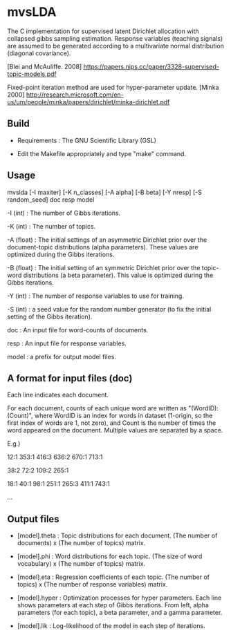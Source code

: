 # mvsLDA

The C implementation for supervised latent Dirichlet allocation with collapsed gibbs sampling estimation.
Response variables (teaching signals) are assumed to be generated according to a multivariate normal distribution (diagonal covariance).

[Blei and McAuliffe. 2008] https://papers.nips.cc/paper/3328-supervised-topic-models.pdf

Fixed-point iteration method are used for hyper-parameter update. [Minka 2000] http://research.microsoft.com/en-us/um/people/minka/papers/dirichlet/minka-dirichlet.pdf


## Build

* Requirements : The GNU Scientific Library (GSL)

* Edit the Makefile appropriately and type "make" command.


## Usage

mvslda [-I maxiter] [-K n_classes] [-A alpha] [-B beta] [-Y nresp] [-S random_seed] doc resp model


-I (int) : The number of Gibbs iterations.

-K (int) : The number of topics.

-A (float) : The initial settings of an asymmetric Dirichlet prior over the document-topic distributions (alpha parameters). These values are optimized during the Gibbs iterations.

-B (float) : The initial setting of an symmetric Dirichlet prior over the topic-word distributions (a beta parameter). This value is optimized during the Gibbs iterations.

-Y (int) : The number of response variables to use for training.

-S (int) : a seed value for the random number generator (to fix the initial setting of the Gibbs iteration).

doc : An input file for word-counts of documents.

resp : An input file for response variables.

model : a prefix for output model files.


## A format for input files (doc)

Each line indicates each document.

For each document, counts of each unique word are written as "(WordID):(Count)", where WordID is an index for words in dataset (1-origin, so the first index of words are 1, not zero), and Count is the number of times the word appeared on the document. Multiple values are separated by a space.


E.g.)

12:1 353:1 416:3 636:2 670:1 713:1

38:2 72:2 109:2 265:1

18:1 40:1 98:1 251:1 265:3 411:1 743:1

...


## Output files

* [model].theta : Topic distributions for each document. (The number of documents) x (The number of topics) matrix.

* [model].phi : Word distributions for each topic. (The size of word vocabulary) x (The number of topics) matrix.

* [model].eta : Regression coefficients of each topic. (The number of topics) x (The number of response variables) matrix.

* [model].hyper : Optimization processes for hyper parameters. Each line shows parameters at each step of Gibbs iterations. From left, alpha parameters (for each topic), a beta parameter, and a gamma parameter.

* [model].lik : Log-likelihood of the model in each step of iterations.
